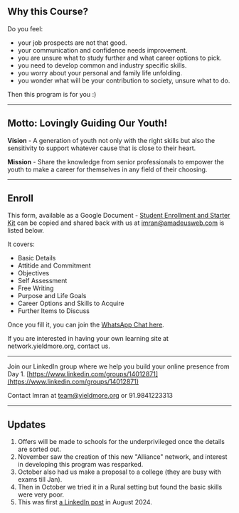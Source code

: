 ## Why this Course?

Do you feel:

* your job prospects are not that good.
* your communication and confidence needs improvement.
* you are unsure what to study further and what career options to pick.
* you need to develop common and industry specific skills.
* you worry about your personal and family life unfolding.
* you wonder what will be your contribution to society, unsure what to do.

Then this program is for you :)

<!--more-->

---

## Motto: Lovingly Guiding Our Youth!

**Vision** - A generation of youth not only with the right skills but also the sensitivity to support whatever cause that is close to their heart.

**Mission** - Share the knowledge from senior professionals to empower the youth to make a career for themselves in any field of their choosing.

---

## Enroll 

This form, available as a Google Document - [Student Enrollment and Starter Kit](https://docs.google.com/document/d/1Mw4qTbuw-FR51cVLmiZcJ58pKgBpceh85OljqZGEiZo/edit?usp=drive_link) can be copied and shared back with us at [imran@amadeusweb.com](https://imran@amadeusweb.com/) is listed below.

It covers:

* Basic Details
* Attitide and Commitment
* Objectives
* Self Assessment
* Free Writing
* Purpose and Life Goals
* Career Options and Skills to Acquire
* Further Items to Discuss

Once you fill it, you can join the [WhatsApp Chat here](https://chat.whatsapp.com/LBSS8Ar5sIK4u4GkliDOfz).

If you are interested in having your own learning site at network.yieldmore.org, contact us.

----

Join our LinkedIn group where we help you build your online presence from Day 1.
[https://www.linkedin.com/groups/14012871](https://www.linkedin.com/groups/14012871)

Contact Imran at [team@yieldmore.org](mailto:team@yieldmore.org) or 91.9841223313

---

## Updates

1. Offers will be made to schools for the underprivileged once the details are sorted out.
1. November saw the creation of this new "Alliance" network, and interest in developing this program was resparked.
1. October also had us make a proposal to a college (they are busy with exams till Jan).
1. Then in October we tried it in a Rural setting but found the basic skills were very poor.
1. This was first [a LinkedIn post](https://www.linkedin.com/feed/update/urn:li:activity:7229510521262104577/) in August 2024.

